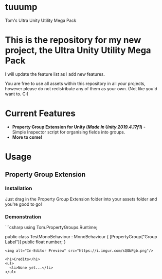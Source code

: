 # tuuump
Tom's Ultra Unity Utility Mega Pack
<h1>This is the repository for my new project, the <b>Ultra Unity Utility Mega Pack</b></h1>
<p>I will update the feature list as I add new features.</p>
<p>You are free to use all assets within this repository in all your projects, however please do not redistribute any of them as your own. (Not like you'd want to. C:)

<h1>Current Features</h1>
<ul>
  <li><b>Property Group Extension for Unity (<i>Made in Unity 2019.4.17f1</i>)</b> - Simple Inspector script for organising fields into groups.</li>
  <li><b>More to come!</b></li>
</ul>

<h1>Usage</h1>
<h2>Property Group Extension</h2>
<h3>Installation</h3>
<p>Just drag in the Property Group Extension folder into your assets folder and you're good to go!</p>

<h3>Demonstration</h3>
```csharp
using Tom.PropertyGroups.Runtime;

public class TestMonoBehaviour : MonoBehaviour {
  [PropertyGroup("Group Label")] public float number;
}
```
<img alt="In-Editor Preview" src="https://i.imgur.com/sQObPgb.png"/>

<h1>Credits</h1>
<ul>
  <li>None yet...</li>
</ul>

